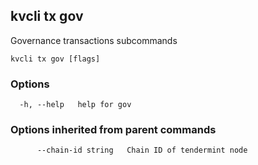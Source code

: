 <!--
title: gov
order: 0
-->
## kvcli tx gov

Governance transactions subcommands

```
kvcli tx gov [flags]
```

### Options

```
  -h, --help   help for gov
```

### Options inherited from parent commands

```
      --chain-id string   Chain ID of tendermint node
```

